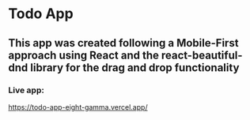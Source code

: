 # Todo App

## This app was created following a Mobile-First approach using React and the react-beautiful-dnd library for the drag and drop functionality

### Live app:
https://todo-app-eight-gamma.vercel.app/
